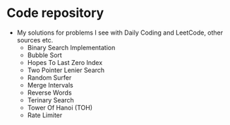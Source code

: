 # Code repository 

- My solutions for problems I see with Daily Coding and LeetCode, other sources etc. 
	- Binary Search Implementation
	- Bubble Sort
	- Hopes To Last Zero Index
	- Two Pointer Lenier Search 
	- Random Surfer 
	- Merge Intervals
	- Reverse Words
	- Terinary Search 
	- Tower Of Hanoi (TOH)
	- Rate Limiter 
